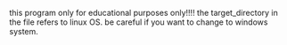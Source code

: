 this program only for educational purposes only!!!!
the target_directory in the file refers to linux OS. be careful if you want to change to windows system. 
